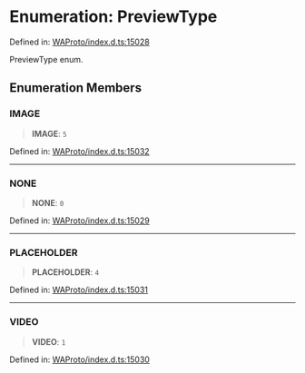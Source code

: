 # Enumeration: PreviewType

Defined in: [WAProto/index.d.ts:15028](https://github.com/Fokusdotid/Baileys/blob/982cc5b3c62bfc7b56d2f8f8427b6c1a2dda856f/WAProto/index.d.ts#L15028)

PreviewType enum.

## Enumeration Members

### IMAGE

> **IMAGE**: `5`

Defined in: [WAProto/index.d.ts:15032](https://github.com/Fokusdotid/Baileys/blob/982cc5b3c62bfc7b56d2f8f8427b6c1a2dda856f/WAProto/index.d.ts#L15032)

***

### NONE

> **NONE**: `0`

Defined in: [WAProto/index.d.ts:15029](https://github.com/Fokusdotid/Baileys/blob/982cc5b3c62bfc7b56d2f8f8427b6c1a2dda856f/WAProto/index.d.ts#L15029)

***

### PLACEHOLDER

> **PLACEHOLDER**: `4`

Defined in: [WAProto/index.d.ts:15031](https://github.com/Fokusdotid/Baileys/blob/982cc5b3c62bfc7b56d2f8f8427b6c1a2dda856f/WAProto/index.d.ts#L15031)

***

### VIDEO

> **VIDEO**: `1`

Defined in: [WAProto/index.d.ts:15030](https://github.com/Fokusdotid/Baileys/blob/982cc5b3c62bfc7b56d2f8f8427b6c1a2dda856f/WAProto/index.d.ts#L15030)
